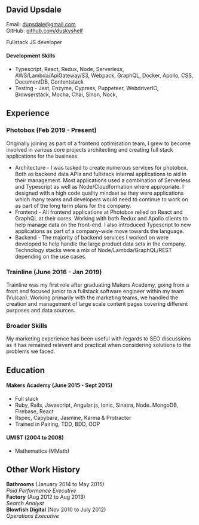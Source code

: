 ## David Upsdale

Email: dupsdale@gmail.com  
GitHub: [github.com/duskyshelf](https://github.com/duskyshelf)

Fullstack JS developer 

#### Development Skills

- Typescript, React, Redux, Node, Serverless, AWS/Lambda/ApiGateway/S3, Webpack, GraphQL, Docker, Apollo, CSS, DocumentDB, Contentstack
- Testing - Jest, Enzyme, Cypress, Puppeteer, WebdriverIO, Browserstack, Mocha, Chai, Sinon, Nock, 

## Experience

### Photobox (Feb 2019 - Present)

Originally joining as part of a frontend optimisation team, I grew to become involved in various core projects architecting and creating full stack applications for the business.

- Architecture - I was tasked to create numerous services for photobox. Both as backend data APIs and fullstack internal applications to aid in their management. Most applications used a combination of Serverless and Typescript as well as Node/Cloudformation where appropriate. I designed with a high code quality mindset as they were applications which many teams and developers would need to continue to work on as part of the long term plans for the company.
- Frontend - All frontend applications at Photobox relied on React and GraphQL at their cores. Working with both Redux and Apollo clients to help manage data on the front-end. I also introduced Typescript to new applications as part of a company-wide move towards the language.
- Backend - The majority of backend services I worked on were developed to help handle the large product data sets in the company. Technology stacks were a mix of Node/Lambda/GraphQL/REST depending on the use cases.

### Trainline (June 2016 - Jan 2019)

Trainline was my first role after graduating Makers Academy, going from a front end focused junior to a fullstack software engineer within my team (Vulcan). Working primarily with the marketing teams, we handled the creation and management of large scale content pages covering different purposes and data sources.

### Broader Skills

My marketing experience has been useful with regards to SEO discussions as it has remained relevent and practical when considering solutions to the problems we faced.

## Education

#### Makers Academy (June 2015 - Sept 2015)

- Full stack
- Ruby, Rails, Javascript, Angular.js, Ionic, Sinatra, Node. MongoDB, Firebase, React
- Rspec, Capybara, Jasmine, Karma & Protractor
- Trained in Pairing, TDD, BDD, OOP

#### UMIST (2004 to 2008)

- Mathematics (MMath)

## Other Work History

**Bathrooms** (January 2014 to May 2015)  
_Paid Performance Executive_  
**Factory** (Aug 2012 to Aug 2013)  
_Search Analyst_  
**Blowfish Digital** (Nov 2010 to July 2012)  
_Operations Executive_
